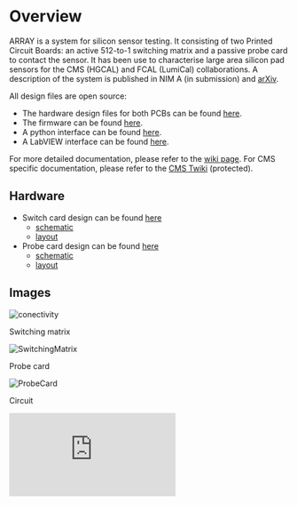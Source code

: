 # Overview

ARRAY is a system for silicon sensor testing. It consisting of two Printed Circuit Boards: an active 512-to-1 switching matrix and a passive probe card to contact the sensor. 
It has been use to characterise large area silicon pad sensors for the CMS (HGCAL) and FCAL (LumiCal) collaborations. 
A description of the system is published in NIM A (in submission) and [arXiv](https://arxiv.org/abs/1903.10262).

All design files are open source:
* The hardware design files for both PCBs can be found [here](https://ohwr.org/project/array/array-hardware).
* The firmware can be found [here](https://ohwr.org/project/array/array-firmware).
* A python interface can be found [here](https://ohwr.org/project/array/array-interface-python).
* A LabVIEW interface can be found [here](https://ohwr.org/project/array/array-interface-labview).

For more detailed documentation, please refer to the [wiki page](https://ohwr.org/project/array/array/wikis/home).
For CMS specific documentation, please refer to the [CMS Twiki](https://twiki.cern.ch/twiki/bin/view/CMS/HGCALSiliconSensorTesting) (protected).


## Hardware

* Switch card design can be found [here](https://ohwr.org/project/array/array-hardware/Switching_Matrix)
  - [schematic](https://ohwr.org/project/array/array-hardware/blob/master/Switching_Matrix/Schematics/EDA-03518-V3-0_sch.pdf)
  - [layout](https://ohwr.org/project/array/array-hardware/blob/master/Switching_Matrix/PCB_Layout/EDA-03518-V3-0_pcb.pdf)
* Probe card design can be found [here](https://ohwr.org/project/array/array-hardware/Probe_Card)
  - [schematic](https://ohwr.org/project/array/array-hardware/blob/master/Probe_Card/Schematics/EDA-03517-V2-0_sch.pdf)
  - [layout](https://ohwr.org/project/array/array-hardware/blob/master/Probe_Card/PCB_Layout/EDA-03517-V2-0_pcb.pdf)


## Images

![conectivity](https://ohwr.org/project/array/array/blob/master/doc/img/channels.png)

Switching matrix

![SwitchingMatrix](https://ohwr.org/project/array/array/blob/master/doc/img/DSCN6066.jpg)

Probe card

![ProbeCard](https://ohwr.org/project/array/array/blob/master/doc/img/DSCN6095.jpg)

Circuit

![Circuit](https://ohwr.org/project/array/array/blob/master/doc/circuit.pdf)

